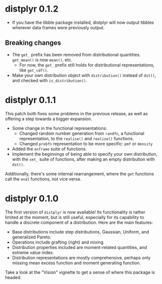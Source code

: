 # distplyr 0.1.2

- If you have the tibble package installed, distplyr will now output tibbles wherever data frames were previously output.  

## Breaking changes

- The `get_` prefix has been removed from distributional quantities. `get_mean()` is now `mean()`, etc.
	- For now, the `get_` prefix still holds for distributional representations, like `get_cdf()`. 
- Make your own distribution object with `distribution()` instead of `dst()`, and checked with `is_distribution()`. 


# distplyr 0.1.1

This patch both fixes some problems in the previous release, as well as offering a step towards a bigger expansion.

- Some change in the functional representations: 
	- Changed random number generation from `randfn`, a functional representation, to the `realise()` and `realize()` functions. 
	- Changed `probfn` representation to be more specific: `pmf` or `density`
- Added the `enframe` suite of functions.
- Implement the beginnings of being able to specify your own distribution, with the `set_` suite of functions, after making an empty distribution with `dst()`. 

Additionally, there's some internal rearrangement, where the `get` functions call the `eval` functions, not vice versa.

# distplyr 0.1.0

The first version of `distplyr` is now available! Its functionality is rather limited at the moment, but is still useful, especially for its capability to handle a discrete component of a distribution. Here are the main features:

- Base distributions include step distributions, Gaussian, Uniform, and generalized Pareto.
- Operations include grafting (right) and mixing
- Distribution properties included are moment-related quantities, and extreme value index.
- Distribution representations are mostly comprehensive, perhaps only missing mean excess function and moment generating function.

Take a look at the "Vision" vignette to get a sense of where this package is headed.
